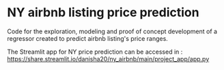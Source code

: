 # NY airbnb listing price prediction 

Code for the exploration, modeling and proof of concept development of a regressor created to predict airbnb listing's price ranges. 

The Streamlit app for NY price prediction can be accessed in : 
https://share.streamlit.io/danisha20/ny_airbnb/main/project_app/app.py
